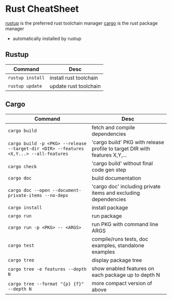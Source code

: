# Rust CheatSheet

[rustup](https://www.rust-lang.org/tools/install) is the preferred rust toolchain manager
[cargo](https://doc.rust-lang.org/cargo) is the rust package manager

- automatically installed by rustup

## Rustup

|Command|Desc|
|-------|----|
|`rustup install`|install rust toolchain|
|`rustup update`|update rust toolchain|

## Cargo

|Command|Desc|
|-------|----|
|`cargo build`|fetch and compile dependencies|
|`cargo build -p <PKG> --release --target-dir <DIR> --features <X,Y...> --all-features`|'cargo build' PKG with release profile to target DIR with features X,Y,...|
|`cargo check`|'cargo build' without final code gen step|
|`cargo doc`|build documentation|
|`cargo doc --open --document-private-items --no-deps`|'cargo doc' including private items and excluding dependencies|
|`cargo install`|install package|
|`cargo run`|run package|
|`cargo run -p <PKG> -- <ARGS>`|run PKG with command line ARGS|
|`cargo test`|compile/runs tests, doc examples, standalone examples|
|`cargo tree`|display package tree|
|`cargo tree -e features --depth N`|show enabled features on each package up to depth N|
|`cargo tree --format "{p} {f}" --depth N`|more compact version of above|
